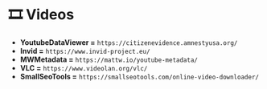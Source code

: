# 🎞️ Videos
- **YoutubeDataViewer =** `https://citizenevidence.amnestyusa.org/`
- **Invid =** `https://www.invid-project.eu/`
- **MWMetadata =** `https://mattw.io/youtube-metadata/`
- **VLC =** `https://www.videolan.org/vlc/`
- **SmallSeoTools =** `https://smallseotools.com/online-video-downloader/`
